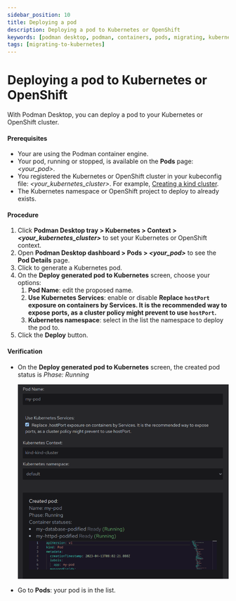 ```yaml
---
sidebar_position: 10
title: Deploying a pod
description: Deploying a pod to Kubernetes or OpenShift
keywords: [podman desktop, podman, containers, pods, migrating, kubernetes]
tags: [migrating-to-kubernetes]
---
```


# Deploying a pod to Kubernetes or OpenShift

With Podman Desktop, you can deploy a pod to your Kubernetes or OpenShift cluster.

#### Prerequisites

- Your are using the Podman container engine.
- Your pod, running or stopped, is available on the **Pods** page: _<your_pod>_.
- You registered the Kubernetes or OpenShift cluster in your kubeconfig file: _<your_kubernetes_cluster>_. For example, [Creating a kind cluster](/docs/onboarding/kubernetes/kind/creating-a-kind-cluster).
- The Kubernetes namespace or OpenShift project to deploy to already exists.

#### Procedure

1. Click **Podman Desktop tray > Kubernetes > Context > _<your_kubernetes_cluster>_** to set your Kubernetes or OpenShift context.
1. Open **Podman Desktop dashboard > <icon icon="fa-solid fa-cubes" size="lg" /> Pods > _<your_pod>_** to see the **Pod Details** page.
1. Click <icon icon="fa-solid fa-rocket" size="lg" /> to generate a Kubernetes pod.
1. On the **Deploy generated pod to Kubernetes** screen, choose your options:
   1. **Pod Name**: edit the proposed name.
   1. **Use Kubernetes Services**: enable or disable **Replace `hostPort` exposure on containers by Services. It is the recommended way to expose ports, as a cluster policy might prevent to use `hostPort`.**
   1. **Kubernetes namespace**: select in the list the namespace to deploy the pod to.
1. Click the **<icon icon="fa-solid fa-rocket" size="lg" /> Deploy** button.

#### Verification

- On the **Deploy generated pod to Kubernetes** screen, the created pod status is _Phase: Running_

  ![Deplying a pod](img/deploying-a-pod.png)

- Go to **Pods**: your pod is in the list.
